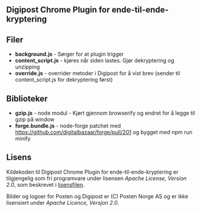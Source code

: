 Digipost Chrome Plugin for ende-til-ende-kryptering
---------------------------------------------------


Filer
-----
* **background.js** - Sørger for at plugin trigger
* **content_script.js** - kjøres når siden lastes. Gjør dekryptering og unzipping
* **override.js** - overrider metoder i Digipost for å vist brev (sender til content_script.js for dekryptering først)


Biblioteker
-----------
* **gzip.js** - node modul - Kjørt gjennom browserify og endret for å legge til gzip på window
* **forge.bundle.js** - node-forge patchet med https://github.com/digitalbazaar/forge/pull/201 og bygget med npm run minify

Lisens
------

Kildekoden til Digipost Chrome Plugin for ende-til-ende-kryptering er tilgjengelig som fri programvare under lisensen *Apache License, Version 2.0*, som beskrevet i [lisensfilen](https://github.com/digipost/digipost-ende-til-ende/blob/master/LICENSE "LICENSE").

Bilder og logoer for Posten og Digipost er (C) Posten Norge AS og er ikke lisensiert under *Apache Licence, Versjon 2.0*.
